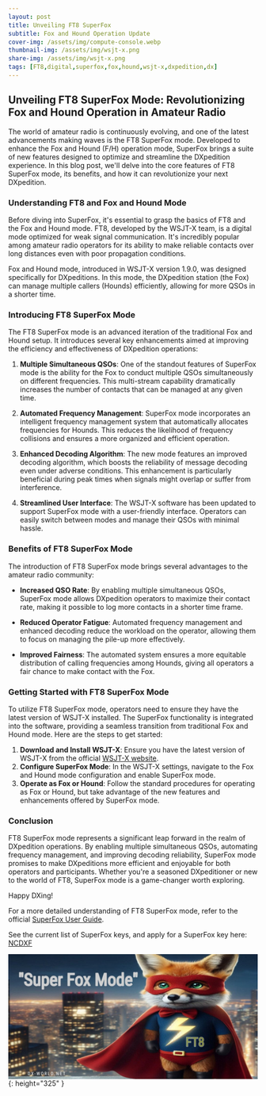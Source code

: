```yaml
---
layout: post
title: Unveiling FT8 SuperFox
subtitle: Fox and Hound Operation Update
cover-img: /assets/img/compute-console.webp
thumbnail-img: /assets/img/wsjt-x.png
share-img: /assets/img/wsjt-x.png
tags: [FT8,digital,superfox,fox,hound,wsjt-x,dxpedition,dx]
---
```

## Unveiling FT8 SuperFox Mode: Revolutionizing Fox and Hound Operation in Amateur Radio

The world of amateur radio is continuously evolving, and one of the latest advancements making waves is the FT8 SuperFox mode. Developed to enhance the Fox and Hound (F/H) operation mode, SuperFox brings a suite of new features designed to optimize and streamline the DXpedition experience. In this blog post, we'll delve into the core features of FT8 SuperFox mode, its benefits, and how it can revolutionize your next DXpedition.

### Understanding FT8 and Fox and Hound Mode

Before diving into SuperFox, it's essential to grasp the basics of FT8 and the Fox and Hound mode. FT8, developed by the WSJT-X team, is a digital mode optimized for weak signal communication. It's incredibly popular among amateur radio operators for its ability to make reliable contacts over long distances even with poor propagation conditions.

Fox and Hound mode, introduced in WSJT-X version 1.9.0, was designed specifically for DXpeditions. In this mode, the DXpedition station (the Fox) can manage multiple callers (Hounds) efficiently, allowing for more QSOs in a shorter time.

### Introducing FT8 SuperFox Mode

The FT8 SuperFox mode is an advanced iteration of the traditional Fox and Hound setup. It introduces several key enhancements aimed at improving the efficiency and effectiveness of DXpedition operations:

1. **Multiple Simultaneous QSOs**: One of the standout features of SuperFox mode is the ability for the Fox to conduct multiple QSOs simultaneously on different frequencies. This multi-stream capability dramatically increases the number of contacts that can be managed at any given time.

2. **Automated Frequency Management**: SuperFox mode incorporates an intelligent frequency management system that automatically allocates frequencies for Hounds. This reduces the likelihood of frequency collisions and ensures a more organized and efficient operation.

3. **Enhanced Decoding Algorithm**: The new mode features an improved decoding algorithm, which boosts the reliability of message decoding even under adverse conditions. This enhancement is particularly beneficial during peak times when signals might overlap or suffer from interference.

4. **Streamlined User Interface**: The WSJT-X software has been updated to support SuperFox mode with a user-friendly interface. Operators can easily switch between modes and manage their QSOs with minimal hassle.

### Benefits of FT8 SuperFox Mode

The introduction of FT8 SuperFox mode brings several advantages to the amateur radio community:

- **Increased QSO Rate**: By enabling multiple simultaneous QSOs, SuperFox mode allows DXpedition operators to maximize their contact rate, making it possible to log more contacts in a shorter time frame.
  
- **Reduced Operator Fatigue**: Automated frequency management and enhanced decoding reduce the workload on the operator, allowing them to focus on managing the pile-up more effectively.

- **Improved Fairness**: The automated system ensures a more equitable distribution of calling frequencies among Hounds, giving all operators a fair chance to make contact with the Fox.

### Getting Started with FT8 SuperFox Mode

To utilize FT8 SuperFox mode, operators need to ensure they have the latest version of WSJT-X installed. The SuperFox functionality is integrated into the software, providing a seamless transition from traditional Fox and Hound mode. Here are the steps to get started:

1. **Download and Install WSJT-X**: Ensure you have the latest version of WSJT-X from the official [WSJT-X website](https://wsjt.sourceforge.io/).
2. **Configure SuperFox Mode**: In the WSJT-X settings, navigate to the Fox and Hound mode configuration and enable SuperFox mode.
3. **Operate as Fox or Hound**: Follow the standard procedures for operating as Fox or Hound, but take advantage of the new features and enhancements offered by SuperFox mode.

### Conclusion

FT8 SuperFox mode represents a significant leap forward in the realm of DXpedition operations. By enabling multiple simultaneous QSOs, automating frequency management, and improving decoding reliability, SuperFox mode promises to make DXpeditions more efficient and enjoyable for both operators and participants. Whether you're a seasoned DXpeditioner or new to the world of FT8, SuperFox mode is a game-changer worth exploring. 

Happy DXing!

For a more detailed understanding of FT8 SuperFox mode, refer to the official [SuperFox User Guide](https://wsjt.sourceforge.io/SuperFox_User_Guide.pdf).

See the current list of SuperFox keys, and apply for a SuperFox key here: [NCDXF](https://ncdxf.org/pages/sfkey.html)

[<img align="center" src="/assets/img/superfox.jpg">](../assets/img/superfox.jpg){: height="325" }<br/>
